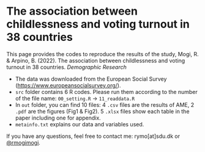 # The association between childlessness and voting turnout in 38 countries

This page provides the codes to reproduce the results of the study, Mogi, R. & Arpino, B. (2022). The association between childlessness and voting turnout in 38 countries. *Demographic Research*

* The data was downloaded from the European Social Survey (https://www.europeansocialsurvey.org/).
* `src` folder contains 6 R codes. Please run them according to the number of the file name: `00_setting.R` -> `11_readdata.R`
* In `out` folder, you can find 10 files: 4 `.csv` files are the results of AME, 2 `.pdf` are the figures (Fig1 & Fig2). 5 `.xlsx` files show each table in the paper including one for appendix.
* `metainfo.txt` explains our data and variables used.

If you have any questions, feel free to contact me: rymo[at]sdu.dk or [\@rmogimogi](https://twitter.com/rmogimogi).
